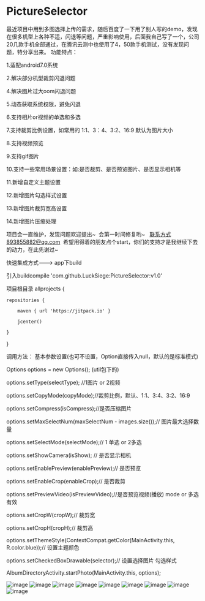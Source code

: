 # PictureSelector
最近项目中用到多图选择上传的需求，随后百度了一下用了别人写的demo，发现在很多机型上各种不适，闪退等问题，严重影响使用，后面我自己写了一个，公司20几款手机全部通过，在腾讯云测中也使用了4，50款手机测试，没有发现问题，特分享出来。
功能特点： 

1.适配android7.0系统

2.解决部分机型裁剪闪退问题

4.解决图片过大oom闪退问题

5.动态获取系统权限，避免闪退

6.支持相片or视频的单选和多选

7.支持裁剪比例设置，如常用的  1:1、3：4、3:2、16:9 默认为图片大小

8.支持视频预览

9.支持gif图片

10.支持一些常用场景设置：如:是否裁剪、是否预览图片、是否显示相机等

11.新增自定义主题设置

12.新增图片勾选样式设置

13.新增图片裁剪宽高设置

14.新增图片压缩处理

项目会一直维护，发现问题欢迎提出~  会第一时间修复哟~   联系方式893855882@qq.com  希望用得着的朋友点个start，你们的支持才是我继续下去的动力，在此先谢过~

快速集成方式--->
app下build

引入buildcompile 'com.github.LuckSiege:PictureSelector:v1.0'

项目根目录 
allprojects {

    repositories {
    
        maven { url 'https://jitpack.io' }
        
        jcenter()
        
    }
}

调用方法：
基本参数设置(也可不设置，Option直接传入null，默认的是标准模式)

 Options options = new Options(); (util包下的)
 
 options.setType(selectType); //1图片 or 2视频
 
 options.setCopyMode(copyMode);//裁剪比例，默认、1:1、3:4、3:2、16:9
 
 options.setCompress(isCompress);//是否压缩图片
 
 options.setMaxSelectNum(maxSelectNum - images.size());// 图片最大选择数量
 
 options.setSelectMode(selectMode);// 1 单选 or 2多选
 
 options.setShowCamera(isShow); // 是否显示相机
 
 options.setEnablePreview(enablePreview);// 是否预览
 
 options.setEnableCrop(enableCrop);// 是否裁剪
 
 options.setPreviewVideo(isPreviewVideo);//是否预览视频(播放) mode or 多选有效
 
 options.setCropW(cropW);// 裁剪宽
 
 options.setCropH(cropH);// 裁剪高
 
 options.setThemeStyle(ContextCompat.getColor(MainActivity.this, R.color.blue));// 设置主题颜色
 
 options.setCheckedBoxDrawable(selector);// 设置选择图片 勾选样式
 
 AlbumDirectoryActivity.startPhoto(MainActivity.this, options);


![image](https://github.com/LuckSiege/PictureSelector/blob/master/image/A574F86A9A9F42A77D03B0ACC9E761C9.jpg)
![image](https://github.com/LuckSiege/PictureSelector/blob/master/image/ABE302D298BD56DEC871F4464E64646F.jpg)
![image](https://github.com/LuckSiege/PictureSelector/blob/master/image/66C119A6BD918EAF9418324836C34BA6.jpg)
![image](https://github.com/LuckSiege/PictureSelector/blob/master/image/5F1513BFD9490AF153E3E30840964FB1.jpg)
![image](https://github.com/LuckSiege/PictureSelector/blob/master/image/BA7C4A038613182020DA9CE0152DA5D4.jpg)
![image](https://github.com/LuckSiege/PictureSelector/blob/master/image/0F918EB15954836F59A95A3F7E0D2012.jpg)
![image](https://github.com/LuckSiege/PictureSelector/blob/master/image/2AEDE4E52CC095F5896E066C59DDDF85.jpg)
![image](https://github.com/LuckSiege/PictureSelector/blob/master/image/36C818DEDF2A5AA745CD699FBBF67E7F.jpg)
![image](https://github.com/LuckSiege/PictureSelector/blob/master/image/9B433C9C47C3FCA7BC42D6E3B6F27698.jpg)
